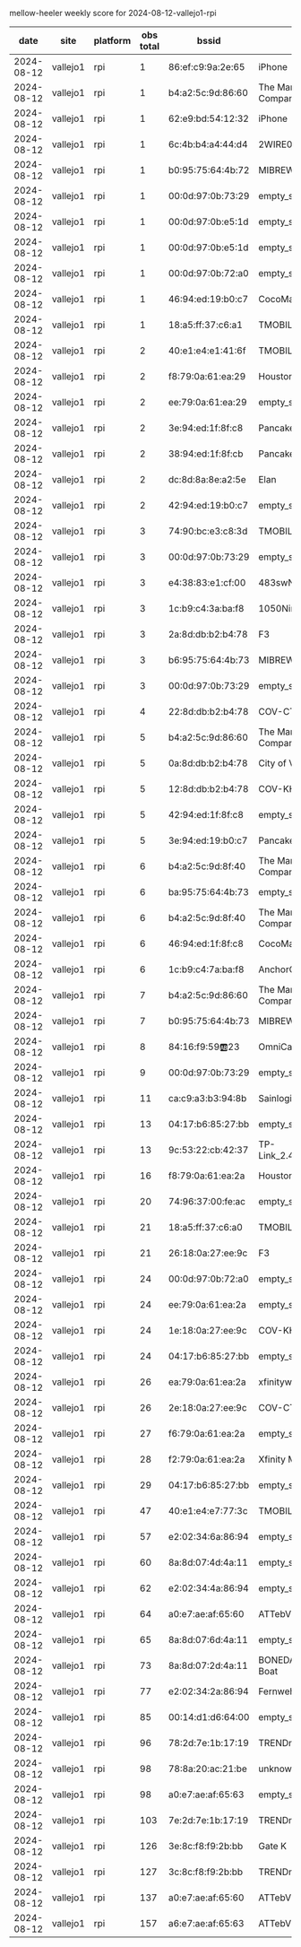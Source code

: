 mellow-heeler weekly score for 2024-08-12-vallejo1-rpi

|date|site|platform|obs total|bssid|ssid|
|--|--|--|--|--|--|
|2024-08-12|vallejo1|rpi|1|86:ef:c9:9a:2e:65|iPhone|
|2024-08-12|vallejo1|rpi|1|b4:a2:5c:9d:86:60|The Mare Island Company|
|2024-08-12|vallejo1|rpi|1|62:e9:bd:54:12:32|iPhone|
|2024-08-12|vallejo1|rpi|1|6c:4b:b4:a4:44:d4|2WIRE038|
|2024-08-12|vallejo1|rpi|1|b0:95:75:64:4b:72|MIBREW|
|2024-08-12|vallejo1|rpi|1|00:0d:97:0b:73:29|empty_ssid|
|2024-08-12|vallejo1|rpi|1|00:0d:97:0b:e5:1d|empty_ssid|
|2024-08-12|vallejo1|rpi|1|00:0d:97:0b:e5:1d|empty_ssid|
|2024-08-12|vallejo1|rpi|1|00:0d:97:0b:72:a0|empty_ssid|
|2024-08-12|vallejo1|rpi|1|46:94:ed:19:b0:c7|CocoMarina|
|2024-08-12|vallejo1|rpi|1|18:a5:ff:37:c6:a1|TMOBILE-C69E|
|2024-08-12|vallejo1|rpi|2|40:e1:e4:e1:41:6f|TMOBILE-4166|
|2024-08-12|vallejo1|rpi|2|f8:79:0a:61:ea:29|Houston  Control|
|2024-08-12|vallejo1|rpi|2|ee:79:0a:61:ea:29|empty_ssid|
|2024-08-12|vallejo1|rpi|2|3e:94:ed:1f:8f:c8|Pancakes|
|2024-08-12|vallejo1|rpi|2|38:94:ed:1f:8f:cb|Pancakes|
|2024-08-12|vallejo1|rpi|2|dc:8d:8a:8e:a2:5e|Elan|
|2024-08-12|vallejo1|rpi|2|42:94:ed:19:b0:c7|empty_ssid|
|2024-08-12|vallejo1|rpi|3|74:90:bc:e3:c8:3d|TMOBILE-C69E|
|2024-08-12|vallejo1|rpi|3|00:0d:97:0b:73:29|empty_ssid|
|2024-08-12|vallejo1|rpi|3|e4:38:83:e1:cf:00|483swNorth|
|2024-08-12|vallejo1|rpi|3|1c:b9:c4:3a:ba:f8|1050Nimitz|
|2024-08-12|vallejo1|rpi|3|2a:8d:db:b2:b4:78|F3|
|2024-08-12|vallejo1|rpi|3|b6:95:75:64:4b:73|MIBREW_GUEST|
|2024-08-12|vallejo1|rpi|3|00:0d:97:0b:73:29|empty_ssid|
|2024-08-12|vallejo1|rpi|4|22:8d:db:b2:b4:78|COV-CTV|
|2024-08-12|vallejo1|rpi|5|b4:a2:5c:9d:86:60|The Mare Island Company|
|2024-08-12|vallejo1|rpi|5|0a:8d:db:b2:b4:78|City of Vallejo|
|2024-08-12|vallejo1|rpi|5|12:8d:db:b2:b4:78|COV-KHV|
|2024-08-12|vallejo1|rpi|5|42:94:ed:1f:8f:c8|empty_ssid|
|2024-08-12|vallejo1|rpi|5|3e:94:ed:19:b0:c7|Pancakes|
|2024-08-12|vallejo1|rpi|6|b4:a2:5c:9d:8f:40|The Mare Island Company|
|2024-08-12|vallejo1|rpi|6|ba:95:75:64:4b:73|empty_ssid|
|2024-08-12|vallejo1|rpi|6|b4:a2:5c:9d:8f:40|The Mare Island Company|
|2024-08-12|vallejo1|rpi|6|46:94:ed:1f:8f:c8|CocoMarina|
|2024-08-12|vallejo1|rpi|6|1c:b9:c4:7a:ba:f8|AnchorOffice|
|2024-08-12|vallejo1|rpi|7|b4:a2:5c:9d:86:60|The Mare Island Company|
|2024-08-12|vallejo1|rpi|7|b0:95:75:64:4b:73|MIBREW|
|2024-08-12|vallejo1|rpi|8|84:16:f9:59:ab:23|OmniCam|
|2024-08-12|vallejo1|rpi|9|00:0d:97:0b:73:29|empty_ssid|
|2024-08-12|vallejo1|rpi|11|ca:c9:a3:b3:94:8b|Sainlogic-B3948B|
|2024-08-12|vallejo1|rpi|13|04:17:b6:85:27:bb|empty_ssid|
|2024-08-12|vallejo1|rpi|13|9c:53:22:cb:42:37|TP-Link_2.4GHz_CB4237|
|2024-08-12|vallejo1|rpi|16|f8:79:0a:61:ea:2a|Houston  Control|
|2024-08-12|vallejo1|rpi|20|74:96:37:00:fe:ac|empty_ssid|
|2024-08-12|vallejo1|rpi|21|18:a5:ff:37:c6:a0|TMOBILE-C69E|
|2024-08-12|vallejo1|rpi|21|26:18:0a:27:ee:9c|F3|
|2024-08-12|vallejo1|rpi|24|00:0d:97:0b:72:a0|empty_ssid|
|2024-08-12|vallejo1|rpi|24|ee:79:0a:61:ea:2a|empty_ssid|
|2024-08-12|vallejo1|rpi|24|1e:18:0a:27:ee:9c|COV-KHV|
|2024-08-12|vallejo1|rpi|24|04:17:b6:85:27:bb|empty_ssid|
|2024-08-12|vallejo1|rpi|26|ea:79:0a:61:ea:2a|xfinitywifi|
|2024-08-12|vallejo1|rpi|26|2e:18:0a:27:ee:9c|COV-CTV|
|2024-08-12|vallejo1|rpi|27|f6:79:0a:61:ea:2a|empty_ssid|
|2024-08-12|vallejo1|rpi|28|f2:79:0a:61:ea:2a|Xfinity Mobile|
|2024-08-12|vallejo1|rpi|29|04:17:b6:85:27:bb|empty_ssid|
|2024-08-12|vallejo1|rpi|47|40:e1:e4:e7:77:3c|TMOBILE-7733|
|2024-08-12|vallejo1|rpi|57|e2:02:34:6a:86:94|empty_ssid|
|2024-08-12|vallejo1|rpi|60|8a:8d:07:4d:4a:11|empty_ssid|
|2024-08-12|vallejo1|rpi|62|e2:02:34:4a:86:94|empty_ssid|
|2024-08-12|vallejo1|rpi|64|a0:e7:ae:af:65:60|ATTebV5XEa|
|2024-08-12|vallejo1|rpi|65|8a:8d:07:6d:4a:11|empty_ssid|
|2024-08-12|vallejo1|rpi|73|8a:8d:07:2d:4a:11|BONEDADDYS Party Boat|
|2024-08-12|vallejo1|rpi|77|e2:02:34:2a:86:94|Fernweh|
|2024-08-12|vallejo1|rpi|85|00:14:d1:d6:64:00|empty_ssid|
|2024-08-12|vallejo1|rpi|96|78:2d:7e:1b:17:19|TRENDnet840_1719_8|
|2024-08-12|vallejo1|rpi|98|78:8a:20:ac:21:be|unknown|
|2024-08-12|vallejo1|rpi|98|a0:e7:ae:af:65:63|empty_ssid|
|2024-08-12|vallejo1|rpi|103|7e:2d:7e:1b:17:19|TRENDnet840_1719|
|2024-08-12|vallejo1|rpi|126|3e:8c:f8:f9:2b:bb|Gate K|
|2024-08-12|vallejo1|rpi|127|3c:8c:f8:f9:2b:bb|TRENDnet740_QCDJ|
|2024-08-12|vallejo1|rpi|137|a0:e7:ae:af:65:60|ATTebV5XEa|
|2024-08-12|vallejo1|rpi|157|a6:e7:ae:af:65:63|ATTebV5XEa|

